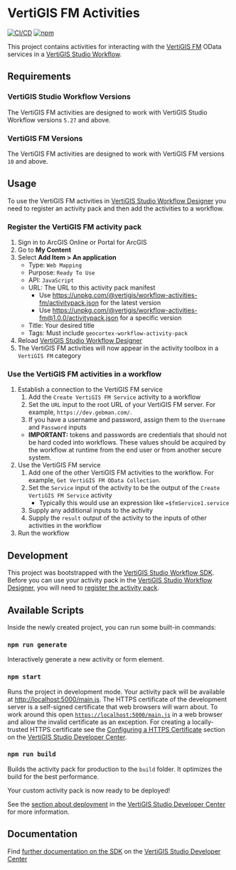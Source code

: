 # VertiGIS FM Activities

[![CI/CD](https://github.com/vertigis/workflow-activities-fm/workflows/CI/CD/badge.svg)](https://github.com/vertigis/workflow-activities-fm/actions)
[![npm](https://img.shields.io/npm/v/@vertigis/workflow-activities-fm)](https://www.npmjs.com/package/@vertigis/workflow-activities-fm)

This project contains activities for interacting with the [VertiGIS FM](https://www.vertigis.com/vertigis-fm/) OData services in a [VertiGIS Studio Workflow](https://www.vertigisstudio.com/products/vertigis-studio-workflow/).

## Requirements

### VertiGIS Studio Workflow Versions

The VertiGIS FM activities are designed to work with VertiGIS Studio Workflow versions `5.27` and above.

### VertiGIS FM Versions

The VertiGIS FM activities are designed to work with VertiGIS FM versions `10` and above.

## Usage

To use the VertiGIS FM activities in [VertiGIS Studio Workflow Designer](https://apps.vertigisstudio.com/workflow/designer/) you need to register an activity pack and then add the activities to a workflow.

### Register the VertiGIS FM activity pack

1. Sign in to ArcGIS Online or Portal for ArcGIS
1. Go to **My Content**
1. Select **Add Item > An application**
    - Type: `Web Mapping`
    - Purpose: `Ready To Use`
    - API: `JavaScript`
    - URL: The URL to this activity pack manifest
        - Use https://unpkg.com/@vertigis/workflow-activities-fm/activitypack.json for the latest version
        - Use https://unpkg.com/@vertigis/workflow-activities-fm@1.0.0/activitypack.json for a specific version
    - Title: Your desired title
    - Tags: Must include `geocortex-workflow-activity-pack`
1. Reload [VertiGIS Studio Workflow Designer](https://apps.vertigisstudio.com/workflow/designer/)
1. The VertiGIS FM activities will now appear in the activity toolbox in a `VertiGIS FM` category

### Use the VertiGIS FM activities in a workflow

1. Establish a connection to the VertiGIS FM service
    1. Add the `Create VertiGIS FM Service` activity to a workflow
    1. Set the `URL` input to the root URL of your VertiGIS FM server. For example, `https://dev.gebman.com/`.
    1. If you have a username and password, assign them to the `Username` and `Password` inputs
    - **IMPORTANT:** tokens and passwords are credentials that should not be hard coded into workflows. These values should be acquired by the workflow at runtime from the end user or from another secure system.
1. Use the VertiGIS FM service
    1. Add one of the other VertiGIS FM activities to the workflow. For example, `Get VertiGIS FM OData Collection`.
    1. Set the `Service` input of the activity to be the output of the `Create VertiGIS FM Service` activity
        - Typically this would use an expression like `=$fmService1.service`
    1. Supply any additional inputs to the activity
    1. Supply the `result` output of the activity to the inputs of other activities in the workflow
1. Run the workflow

## Development

This project was bootstrapped with the [VertiGIS Studio Workflow SDK](https://github.com/vertigis/vertigis-workflow-sdk). Before you can use your activity pack in the [VertiGIS Studio Workflow Designer](https://apps.vertigisstudio.com/workflow/designer/), you will need to [register the activity pack](https://developers.vertigisstudio.com/docs/workflow/sdk-web-overview#register-the-activity-pack).

## Available Scripts

Inside the newly created project, you can run some built-in commands:

### `npm run generate`

Interactively generate a new activity or form element.

### `npm start`

Runs the project in development mode. Your activity pack will be available at [http://localhost:5000/main.js](http://localhost:5000/main.js). The HTTPS certificate of the development server is a self-signed certificate that web browsers will warn about. To work around this open [`https://localhost:5000/main.js`](https://localhost:5000/main.js) in a web browser and allow the invalid certificate as an exception. For creating a locally-trusted HTTPS certificate see the [Configuring a HTTPS Certificate](https://developers.vertigisstudio.com/docs/workflow/sdk-web-overview/#configuring-a-https-certificate) section on the [VertiGIS Studio Developer Center](https://developers.vertigisstudio.com/docs/workflow/overview/).

### `npm run build`

Builds the activity pack for production to the `build` folder. It optimizes the build for the best performance.

Your custom activity pack is now ready to be deployed!

See the [section about deployment](https://developers.vertigisstudio.com/docs/workflow/sdk-web-overview/#deployment) in the [VertiGIS Studio Developer Center](https://developers.vertigisstudio.com/docs/workflow/overview/) for more information.

## Documentation

Find [further documentation on the SDK](https://developers.vertigisstudio.com/docs/workflow/sdk-web-overview/) on the [VertiGIS Studio Developer Center](https://developers.vertigisstudio.com/docs/workflow/overview/)

